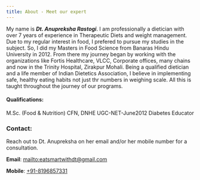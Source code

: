 ```yaml
---
title: About - Meet our expert
---
```


My name is **_Dt. Anupreksha Rastogi_**. I am professionally a dietician with over 7 years of experience in Therapeutic Diets and weight management.
Due to my regular interest in food, I prefered to pursue my studies in the subject. So, I did my Masters in Food Science from Banaras Hindu University in 2012. From there my journey began by working with the organizations like Fortis Healthcare, VLCC, Corporate offices, many chains and now in the Trinity Hospital, Zirakpur Mohali.
Being a qualified dietician and a life member of Indian Dietetics Association, I believe in implementing safe, healthy eating habits not just thr numbers in weighing scale.
All this is taught throughout the journey of our programs.

#### Qualifications:

M.Sc. (Food & Nutrition)
CFN, DNHE
UGC-NET-June2012
Diabetes Educator

### Contact:

Reach out to Dt. Anupreksha on her email and/or her mobile number for a consultation.

**Email**: <mailto:eatsmartwithdt@gmail.com>

**Mobile**: <a href="tel:+91-8196857331">+91-8196857331</a>
